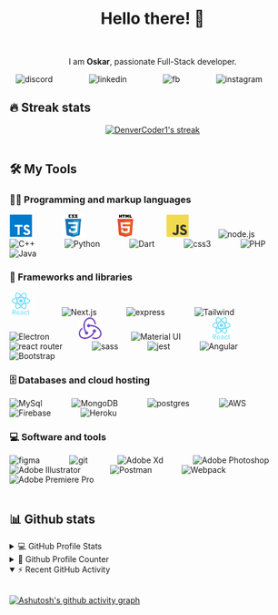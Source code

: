 


<div align="center">
  <h1>Hello there! 👋</h1>
<br/>

  I am <b>Oskar</b>, passionate Full-Stack developer. 
  
<a  href="https://discord.com/users/520676533279522817"  target="_blank"  style="margin-right:3rem; margin-top:6rem; text-decoration:none;">
<img src="https://psi.5v.pl/images/discord.png" alt="discord"  width="40"  height="40"/>
</a>
 &nbsp;&nbsp;
<a  href="https://www.linkedin.com/in/oskar-p%C5%82azi%C5%84ski-1375a6243/"  target="_blank"  style="margin-right:3rem; margin-top:6rem; text-decoration:none;">
<img src="https://cdn-icons-png.flaticon.com/512/174/174857.png" alt="linkedin"  width="40"  height="40"/>
</a>
 &nbsp;&nbsp;
<a  href="https://www.facebook.com/profile.php?id=100008667137923"  target="_blank"  style="margin-right:3rem; margin-top:6rem; text-decoration:none;">
<img src="https://logodownload.org/wp-content/uploads/2014/09/facebook-logo-3-1.png" alt="fb"  width="45"  height="45"/>
</a>
 &nbsp;&nbsp;
<a  href="https://www.instagram.com/oskars_music/"  target="_blank"  style="margin-right:3rem; margin-top:6rem; text-decoration:none;">
<img src="https://seeklogo.com/images/I/instagram-logo-1494D6FE63-seeklogo.com.png" alt="instagram"  width="40"  height="40"/>
</a>

</div>

## 🔥 Streak stats

<!-- GitHub Readme Streak Stats - https://github.com/DenverCoder1/github-readme-streak-stats -->
<p align="center">
  <a href="https://github.com/DenverCoder1/github-readme-streak-stats">
    <img title="🔥 Get streak stats for your profile at git.io/streak-stats" alt="DenverCoder1's streak" src="https://streak-stats.demolab.com/?user=LordPrinz&theme=monokai-metallian&hide_border=true"/>
  </a>

<br>
<br>
  
## 🛠️ My Tools

### 👨‍💻 Programming and markup languages

<a  href="https://www.typescriptlang.org/"  target="_blank"  style="margin-right:3rem; margin-top:3rem; text-decoration:none;">
<img  src="https://raw.githubusercontent.com/devicons/devicon/master/icons/typescript/typescript-original.svg"  alt="typescript"  width="40"  height="40"  />
</a> 

<a  href="https://www.w3schools.com/css/"  target="_blank"  style="margin-right:3rem; text-decoration:none; margin-top:3rem;">
<img  src="https://raw.githubusercontent.com/devicons/devicon/master/icons/css3/css3-original-wordmark.svg"  alt="css3"  width="40"  height="40"  />
</a>
<a  href="https://www.w3.org/html/"  target="_blank"  style="margin-right:3rem; text-decoration:none; margin-top:3rem;">
<img  src="https://raw.githubusercontent.com/devicons/devicon/master/icons/html5/html5-original-wordmark.svg"  alt="html5"  width="40"  height="40"  />
</a>
<a  href="https://developer.mozilla.org/en-US/docs/Web/JavaScript"  target="_blank"  style="margin-right:3rem; text-decoration:none; margin-top:3rem;">
<img  src="https://raw.githubusercontent.com/devicons/devicon/master/icons/javascript/javascript-original.svg"  alt="javascript"  width="40"  height="40"  />
</a>

<a  href="https://nodejs.org/en/"  target="_blank"  style="margin-right:3rem; text-decoration:none;">
<img  src="https://seeklogo.com/images/N/nodejs-logo-FBE122E377-seeklogo.com.png"  alt="node.js"  width="40"  height="40"  />
</a>

<a  href="https://isocpp.org/"  target="_blank"  style="margin-right:3rem; margin-top:3rem; text-decoration:none;">
<img  src="https://upload.wikimedia.org/wikipedia/commons/thumb/1/18/ISO_C%2B%2B_Logo.svg/213px-ISO_C%2B%2B_Logo.svg.png"  alt="C++"  width="40"  height="40"  />
</a>

<a  href="https://www.python.org/"  target="_blank"  style="margin-right:3rem; margin-top:3rem; text-decoration:none;">
<img  src="https://upload.wikimedia.org/wikipedia/commons/thumb/c/c3/Python-logo-notext.svg/2048px-Python-logo-notext.svg.png"  alt="Python"  width="40"  height="40"  />
</a>

<a  href="https://dart.dev/"  target="_blank"  style="margin-right:3rem; margin-top:3rem; text-decoration:none;">
<img  src="https://dartpad.dev/pictures/logo_dart.png"  alt="Dart"  width="40"  height="40"  />
</a>

<a  href="https://simple.wikipedia.org/wiki/C_%28programming_language%29"  target="_blank"  style="margin-right:3rem; text-decoration:none; margin-top:3rem;">
<img  src="https://upload.wikimedia.org/wikipedia/commons/thumb/1/18/C_Programming_Language.svg/1200px-C_Programming_Language.svg.png"  alt="css3"  width="40"  height="40"  />
</a>

<a  href="https://www.php.net/"  target="_blank"  style="margin-right:3rem; margin-top:3rem; text-decoration:none;">
<img  src="https://upload.wikimedia.org/wikipedia/commons/thumb/3/31/Webysther_20160423_-_Elephpant.svg/200px-Webysther_20160423_-_Elephpant.svg.png"  alt="PHP"  width="55"  height="35"  />
</a>

<a  href="https://www.java.com/"  target="_blank"  style="margin-right:3rem; margin-top:3rem; text-decoration:none;">
<img  src="https://cdn-icons-png.flaticon.com/512/5968/5968282.png"  alt="Java"  width="40"  height="40"  />
</a>

### 🧰 Frameworks and libraries

<a  href="https://reactjs.org/"  target="_blank"  style="margin-right:3rem; margin-top:3rem; text-decoration:none;">
<img  src="https://raw.githubusercontent.com/devicons/devicon/master/icons/react/react-original-wordmark.svg"  alt="react"  width="40"  height="40"  />
</a>

<a  href="https://nextjs.org/"  target="_blank"  style="margin-right:3rem; margin-top:3rem; text-decoration:none;">
<img  src="https://seeklogo.com/images/N/next-js-logo-8FCFF51DD2-seeklogo.com.png"  alt="Next.js"  width="40"  height="40"  />
</a>

<a  href="https://expressjs.com/"  target="_blank"  style="margin-right:3rem; margin-top:3rem; text-decoration:none;">
<img  src="https://upload.wikimedia.org/wikipedia/commons/6/64/Expressjs.png" alt="express"  width="120"  height="40"  />
</a> 

<a  href="https://tailwindcss.com/"  target="_blank"  style="margin-right:3rem; text-decoration:none;">
<img  src="https://github.com/tailwindlabs.png"  alt="Tailwind"  width="40"  height="40"  />
</a>

<a  href="https://www.electronjs.org/"  target="_blank"  style="margin-right:3rem; margin-top:3rem; text-decoration:none;">
<img  src="https://upload.wikimedia.org/wikipedia/commons/thumb/9/91/Electron_Software_Framework_Logo.svg/1024px-Electron_Software_Framework_Logo.svg.png"  alt="Electron"  width="40"  height="40"  />
</a>

<a  href="https://redux.js.org"  target="_blank"  style="margin-right:3rem; margin-top:3rem; text-decoration:none;">
<img  src="https://raw.githubusercontent.com/devicons/devicon/master/icons/redux/redux-original.svg"  alt="redux"  width="40"  height="40"  />
</a>


<a  href="https://material-ui.com/"  target="_blank"  style="margin-right:3rem; margin-top:3rem; text-decoration:none;">
<img  src="https://mui.com/static/logo.png"  alt="Material UI"  width="40"  height="40"  />
</a>
<a  href="https://reactnative.dev/"  target="_blank"  style="margin-right:3rem; margin-top:3rem; text-decoration:none;">
<img  src="https://raw.githubusercontent.com/devicons/devicon/master/icons/react/react-original-wordmark.svg"  alt="React Native"  width="40"  height="40"  />
</a>

<a  href="https://reactrouter.com/"  target="_blank"  style="margin-right:3rem; margin-top:3rem; text-decoration:none;">
<img  src="https://iconape.com/wp-content/png_logo_vector/react-router.png"  alt="react router"  width="40"  height="40"  />
</a>

<a  href="https://sass-lang.com/"  target="_blank"  style="margin-right:3rem; text-decoration:none;">
<img  src="https://upload.wikimedia.org/wikipedia/commons/thumb/9/96/Sass_Logo_Color.svg/1280px-Sass_Logo_Color.svg.png"  alt="sass"  width="40"  height="40"  />
</a>


<a  href="https://jestjs.io"  target="_blank"  style="margin-right:3rem; margin-top:3rem; text-decoration:none;">
<img  src="https://cdn.freebiesupply.com/logos/large/2x/jest-logo-png-transparent.png"  alt="jest"  width="40"  height="40"  />
</a>

<a  href="https://angular.io/"  target="_blank"  style="margin-right:3rem; margin-top:3rem; text-decoration:none;">
<img  src="https://upload.wikimedia.org/wikipedia/commons/thumb/c/cf/Angular_full_color_logo.svg/800px-Angular_full_color_logo.svg.png"  alt="Angular"  width="40"  height="40"  />
</a>

<a  href="https://getbootstrap.com/"  target="_blank"  style="margin-right:3rem; margin-top:3rem; text-decoration:none;">
<img  src="https://upload.wikimedia.org/wikipedia/commons/thumb/b/b2/Bootstrap_logo.svg/2560px-Bootstrap_logo.svg.png"  alt="Bootstrap"  width="40"  height="40"  />
</a>



### 🗄️ Databases and cloud hosting

<a  href="https://www.mysql.com/"  target="_blank"  style="margin-right:3rem; margin-top:3rem; text-decoration:none;">
<img  src="https://download.logo.wine/logo/MySQL/MySQL-Logo.wine.png"  alt="MySql"  width="55"  height="35"  />
</a>

<a  href="https://www.mongodb.com/"  target="_blank"  style="margin-right:3rem; margin-top:3rem; text-decoration:none;">
<img  src="https://www.svgrepo.com/show/331488/mongodb.svg"  alt="MongoDB"  width="40"  height="40"  />
</a>

 <a  href="https://www.postgresql.org/"  target="_blank"  style="margin-right:3rem; margin-top:3rem; text-decoration:none;">
  <img  src="https://www.postgresql.org/media/img/about/press/elephant.png"  alt="postgres"  width="40"  height="40"  />
</a>

<a  href="https://aws.amazon.com"  target="_blank"  style="margin-right:3rem; margin-top:3rem; text-decoration:none;">
<img  src="https://cdn.iconscout.com/icon/free/png-256/aws-1869025-1583149.png"  alt="AWS"  width="40"  height="40"  />
</a>
  
<a  href="https://firebase.google.com/"  target="_blank"  style="margin-right:3rem; margin-top:3rem; text-decoration:none;">
<img  src="https://www.gstatic.com/devrel-devsite/prod/v4b49895941ba1dd2df68fee10a0f3d4e3a71c73f4e3e8932eba1481cb318e8c2/firebase/images/touchicon-180.png"  alt="Firebase"  width="40"  height="40"  />
</a>

<a  href="https://www.heroku.com/"  target="_blank"  style="margin-right:3rem; margin-top:3rem; text-decoration:none;">
<img  src="https://img.stackshare.io/stack/144/thumb_retina_1a0f3cfe2bda0324ac9f22966c04b2803a0af8eb.png"  alt="Heroku"  width="40"  height="40"  />
</a>


### 💻 Software and tools

<a  href="https://www.figma.com/"  target="_blank"  style="margin-right:3rem; margin-top:3rem; text-decoration:none;">
<img  src="https://www.vectorlogo.zone/logos/figma/figma-icon.svg"  alt="figma"  width="40"  height="40"  />
</a>

<a  href="https://git-scm.com/"  target="_blank"  style="margin-right:3rem; text-decoration:none;">
<img  src="https://www.vectorlogo.zone/logos/git-scm/git-scm-icon.svg"  alt="git"  width="40"  height="40"  />
</a>


<a  href="https://www.adobe.com/pl/products/xd.html"  target="_blank"  style="margin-right:3rem; text-decoration:none;">
<img  src="https://upload.wikimedia.org/wikipedia/commons/thumb/c/c2/Adobe_XD_CC_icon.svg/2101px-Adobe_XD_CC_icon.svg.png"  alt="Adobe Xd"  width="40"  height="40"  />
</a>

<a  href="https://www.adobe.com/pl/products/photoshop.html"  target="_blank"  style="margin-right:3rem; text-decoration:none;">
<img  src="https://upload.wikimedia.org/wikipedia/commons/thumb/a/af/Adobe_Photoshop_CC_icon.svg/1051px-Adobe_Photoshop_CC_icon.svg.png"  alt="Adobe Photoshop"  width="40"  height="40"  />
</a>
<a  href="https://www.adobe.com/pl/products/illustrator.html"  target="_blank"  style="margin-right:3rem; text-decoration:none;">
<img  src="https://upload.wikimedia.org/wikipedia/commons/thumb/f/fb/Adobe_Illustrator_CC_icon.svg/2101px-Adobe_Illustrator_CC_icon.svg.png"  alt="Adobe Illustrator"  width="40"  height="40"  />
</a>

<a  href="https://www.postman.com/"  target="_blank"  style="margin-right:3rem; margin-top:3rem; text-decoration:none;">
<img  src="https://res.cloudinary.com/postman/image/upload/t_team_logo/v1/team/2893aede23f01bfcbd2319326bc96a6ed0524eba759745ed6d73405a3a8b67a8"  alt="Postman"  width="40"  height="40"  />
</a>


<a  href="https://webpack.js.org/"  target="_blank"  style="margin-right:3rem; margin-top:3rem; text-decoration:none;">
<img  src="https://raw.githubusercontent.com/webpack/media/master/logo/icon-square-big.png"  alt="Webpack"  width="40"  height="40"  />
</a>

<a  href="https://www.adobe.com/pl/products/premiere.html"  target="_blank"  style="margin-right:3rem; margin-top:3rem; text-decoration:none;">
<img  src="https://upload.wikimedia.org/wikipedia/commons/thumb/f/f2/Adobe_Premiere_Pro_Logo.svg/512px-Adobe_Premiere_Pro_Logo.svg.png"  alt="Adobe Premiere Pro"  width="40"  height="40"  />
</a>

<br>
<br>


## 📊 Github stats

<details>
<br/>
<summary>💻 GitHub Profile Stats</summary>
  
<a href="https://github.com/anuraghazra/github-readme-stats"><img alt="LordPrinz's Github Stats" src="https://denvercoder1-github-readme-stats.vercel.app/api/?username=LordPrinz&show_icons=true&include_all_commits=true&count_private=true&theme=react&hide_border=true&bg_color=1F222E&title_color=F85D7F&icon_color=F8D866" height="180px"/></a>
  <a href="https://github.com/anuraghazra/github-readme-stats"><img alt="LordPrinz's Top Languages" src="https://github-readme-stats.vercel.app/api/top-langs/?username=LordPrinz&langs_count=8&layout=compact&theme=react&hide_border=true&bg_color=1F222E&title_color=F85D7F&icon_color=F8D866&hide=Jupyter%20Notebook" height="180px"/></a>
 
</details>

<details>
<br/>
<summary>🧮 Github Profile Counter</summary>
  <a href="https://profile-counter.glitch.me/LordPrinz/count.svg"><img alt="LordPrinz's Profile Counter" src="https://profile-counter.glitch.me/LordPrinz/count.svg"  width="846"/></a>

</details>
  
<details open>
<br/>

<summary>⚡ Recent GitHub Activity</summary>

[![Ashutosh's github activity graph](https://activity-graph.herokuapp.com/graph?username=LordPrinz&bg_color=1f222e&color=f8d866&line=f85d7f&point=ffffff&area=true&hide_border=true)](https://github.com/ashutosh00710/github-readme-activity-graph)

</details>
